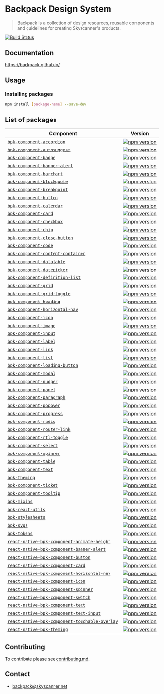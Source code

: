 # Backpack Design System

> Backpack is a collection of design resources, reusable components and guidelines for creating Skyscanner's products.

[![Build Status](https://travis-ci.org/Skyscanner/backpack.svg?branch=master)](https://travis-ci.org/Skyscanner/backpack)

## Documentation

https://backpack.github.io/

## Usage

### Installing packages

```sh
npm install [package-name] --save-dev
```

## List of packages

| Component | Version |
|--------|-------|
| [`bpk-component-accordion`](/packages/bpk-component-accordion) | [![npm version](https://badge.fury.io/js/bpk-component-accordion.svg)](http://badge.fury.io/js/bpk-component-accordion) |
| [`bpk-component-autosuggest`](/packages/bpk-component-autosuggest) | [![npm version](https://badge.fury.io/js/bpk-component-autosuggest.svg)](http://badge.fury.io/js/bpk-component-autosuggest) |
| [`bpk-component-badge`](/packages/bpk-component-badge) | [![npm version](https://badge.fury.io/js/bpk-component-badge.svg)](http://badge.fury.io/js/bpk-component-badge) |
| [`bpk-component-banner-alert`](/packages/bpk-component-banner-alert) | [![npm version](https://badge.fury.io/js/bpk-component-banner-alert.svg)](http://badge.fury.io/js/bpk-component-banner-alert) |
| [`bpk-component-barchart`](/packages/bpk-component-barchart) | [![npm version](https://badge.fury.io/js/bpk-component-barchart.svg)](http://badge.fury.io/js/bpk-component-barchart) |
| [`bpk-component-blockquote`](/packages/bpk-component-blockquote) | [![npm version](https://badge.fury.io/js/bpk-component-blockquote.svg)](http://badge.fury.io/js/bpk-component-blockquote) |
| [`bpk-component-breakpoint`](/packages/bpk-component-breakpoint) | [![npm version](https://badge.fury.io/js/bpk-component-breakpoint.svg)](http://badge.fury.io/js/bpk-component-breakpoint) |
| [`bpk-component-button`](/packages/bpk-component-button) | [![npm version](https://badge.fury.io/js/bpk-component-button.svg)](http://badge.fury.io/js/bpk-component-button) |
| [`bpk-component-calendar`](/packages/bpk-component-calendar) | [![npm version](https://badge.fury.io/js/bpk-component-calendar.svg)](http://badge.fury.io/js/bpk-component-calendar) |
| [`bpk-component-card`](/packages/bpk-component-card) | [![npm version](https://badge.fury.io/js/bpk-component-card.svg)](http://badge.fury.io/js/bpk-component-card) |
| [`bpk-component-checkbox`](/packages/bpk-component-checkbox) | [![npm version](https://badge.fury.io/js/bpk-component-checkbox.svg)](http://badge.fury.io/js/bpk-component-checkbox) |
| [`bpk-component-chip`](/packages/bpk-component-chip) | [![npm version](https://badge.fury.io/js/bpk-component-chip.svg)](http://badge.fury.io/js/bpk-component-chip) |
| [`bpk-component-close-button`](/packages/bpk-component-close-button) | [![npm version](https://badge.fury.io/js/bpk-component-close-button.svg)](http://badge.fury.io/js/bpk-component-close-button) |
| [`bpk-component-code`](/packages/bpk-component-code) | [![npm version](https://badge.fury.io/js/bpk-component-code.svg)](http://badge.fury.io/js/bpk-component-code) |
| [`bpk-component-content-container`](/packages/bpk-component-content-container) | [![npm version](https://badge.fury.io/js/bpk-component-content-container.svg)](http://badge.fury.io/js/bpk-component-content-container) |
| [`bpk-component-datatable`](/packages/bpk-component-datatable) | [![npm version](https://badge.fury.io/js/bpk-component-datatable.svg)](http://badge.fury.io/js/bpk-component-datatable) |
| [`bpk-component-datepicker`](/packages/bpk-component-datepicker) | [![npm version](https://badge.fury.io/js/bpk-component-datepicker.svg)](http://badge.fury.io/js/bpk-component-datepicker) |
| [`bpk-component-definition-list`](/packages/bpk-component-definition-list) | [![npm version](https://badge.fury.io/js/bpk-component-definition-list.svg)](http://badge.fury.io/js/bpk-component-definition-list) |
| [`bpk-component-grid`](/packages/bpk-component-grid) | [![npm version](https://badge.fury.io/js/bpk-component-grid.svg)](http://badge.fury.io/js/bpk-component-grid) |
| [`bpk-component-grid-toggle`](/packages/bpk-component-grid-toggle) | [![npm version](https://badge.fury.io/js/bpk-component-grid-toggle.svg)](http://badge.fury.io/js/bpk-component-grid-toggle) |
| [`bpk-component-heading`](/packages/bpk-component-heading) | [![npm version](https://badge.fury.io/js/bpk-component-heading.svg)](http://badge.fury.io/js/bpk-component-heading) |
| [`bpk-component-horizontal-nav`](/packages/bpk-component-horizontal-nav) | [![npm version](https://badge.fury.io/js/bpk-component-horizontal-nav.svg)](http://badge.fury.io/js/bpk-component-horizontal-nav) |
| [`bpk-component-icon`](/packages/bpk-component-icon) | [![npm version](https://badge.fury.io/js/bpk-component-icon.svg)](http://badge.fury.io/js/bpk-component-icon) |
| [`bpk-component-image`](/packages/bpk-component-image) | [![npm version](https://badge.fury.io/js/bpk-component-image.svg)](http://badge.fury.io/js/bpk-component-image) |
| [`bpk-component-input`](/packages/bpk-component-input) | [![npm version](https://badge.fury.io/js/bpk-component-input.svg)](http://badge.fury.io/js/bpk-component-input) |
| [`bpk-component-label`](/packages/bpk-component-label) | [![npm version](https://badge.fury.io/js/bpk-component-label.svg)](http://badge.fury.io/js/bpk-component-label) |
| [`bpk-component-link`](/packages/bpk-component-link) | [![npm version](https://badge.fury.io/js/bpk-component-link.svg)](http://badge.fury.io/js/bpk-component-link) |
| [`bpk-component-list`](/packages/bpk-component-list) | [![npm version](https://badge.fury.io/js/bpk-component-list.svg)](http://badge.fury.io/js/bpk-component-list) |
| [`bpk-component-loading-button`](/packages/bpk-component-loading-button) | [![npm version](https://badge.fury.io/js/bpk-component-loading-button.svg)](http://badge.fury.io/js/bpk-component-loading-button) |
| [`bpk-component-modal`](/packages/bpk-component-modal) | [![npm version](https://badge.fury.io/js/bpk-component-modal.svg)](http://badge.fury.io/js/bpk-component-modal) |
| [`bpk-component-nudger`](/packages/bpk-component-nudger) | [![npm version](https://badge.fury.io/js/bpk-component-nudger.svg)](http://badge.fury.io/js/bpk-component-nudger) |
| [`bpk-component-panel`](/packages/bpk-component-panel) | [![npm version](https://badge.fury.io/js/bpk-component-panel.svg)](http://badge.fury.io/js/bpk-component-panel) |
| [`bpk-component-paragraph`](/packages/bpk-component-paragraph) | [![npm version](https://badge.fury.io/js/bpk-component-paragraph.svg)](http://badge.fury.io/js/bpk-component-paragraph) |
| [`bpk-component-popover`](/packages/bpk-component-popover) | [![npm version](https://badge.fury.io/js/bpk-component-popover.svg)](http://badge.fury.io/js/bpk-component-popover) |
| [`bpk-component-progress`](/packages/bpk-component-progress) | [![npm version](https://badge.fury.io/js/bpk-component-progress.svg)](http://badge.fury.io/js/bpk-component-progress) |
| [`bpk-component-radio`](/packages/bpk-component-radio) | [![npm version](https://badge.fury.io/js/bpk-component-radio.svg)](http://badge.fury.io/js/bpk-component-radio) |
| [`bpk-component-router-link`](/packages/bpk-component-router-link) | [![npm version](https://badge.fury.io/js/bpk-component-router-link.svg)](http://badge.fury.io/js/bpk-component-router-link) |
| [`bpk-component-rtl-toggle`](/packages/bpk-component-rtl-toggle) | [![npm version](https://badge.fury.io/js/bpk-component-rtl-toggle.svg)](http://badge.fury.io/js/bpk-component-rtl-toggle) |
| [`bpk-component-select`](/packages/bpk-component-select) | [![npm version](https://badge.fury.io/js/bpk-component-select.svg)](http://badge.fury.io/js/bpk-component-select) |
| [`bpk-component-spinner`](/packages/bpk-component-spinner) | [![npm version](https://badge.fury.io/js/bpk-component-spinner.svg)](http://badge.fury.io/js/bpk-component-spinner) |
| [`bpk-component-table`](/packages/bpk-component-table) | [![npm version](https://badge.fury.io/js/bpk-component-table.svg)](http://badge.fury.io/js/bpk-component-table) |
| [`bpk-component-text`](/packages/bpk-component-text) | [![npm version](https://badge.fury.io/js/bpk-component-text.svg)](http://badge.fury.io/js/bpk-component-text) |
| [`bpk-theming`](/packages/bpk-theming) | [![npm version](https://badge.fury.io/js/bpk-theming.svg)](http://badge.fury.io/js/bpk-theming) |
| [`bpk-component-ticket`](/packages/bpk-component-ticket) | [![npm version](https://badge.fury.io/js/bpk-component-ticket.svg)](http://badge.fury.io/js/bpk-component-ticket) |
| [`bpk-component-tooltip`](/packages/bpk-component-tooltip) | [![npm version](https://badge.fury.io/js/bpk-component-tooltip.svg)](http://badge.fury.io/js/bpk-component-tooltip) |
| [`bpk-mixins`](/packages/bpk-mixins) | [![npm version](https://badge.fury.io/js/bpk-mixins.svg)](http://badge.fury.io/js/bpk-mixins) |
| [`bpk-react-utils`](/packages/bpk-react-utils) | [![npm version](https://badge.fury.io/js/bpk-react-utils.svg)](http://badge.fury.io/js/bpk-react-utils) |
| [`bpk-stylesheets`](/packages/bpk-stylesheets) | [![npm version](https://badge.fury.io/js/bpk-stylesheets.svg)](http://badge.fury.io/js/bpk-stylesheets) |
| [`bpk-svgs`](/packages/bpk-svgs) | [![npm version](https://badge.fury.io/js/bpk-svgs.svg)](http://badge.fury.io/js/bpk-svgs) |
| [`bpk-tokens`](/packages/bpk-tokens) | [![npm version](https://badge.fury.io/js/bpk-tokens.svg)](http://badge.fury.io/js/bpk-tokens) |
| [`react-native-bpk-component-animate-height`](/native/packages/react-native-bpk-component-animate-height) | [![npm version](https://badge.fury.io/js/react-native-bpk-component-animate-height.svg)](http://badge.fury.io/js/react-native-bpk-component-animate-height) |
| [`react-native-bpk-component-banner-alert`](/native/packages/react-native-bpk-component-banner-alert) | [![npm version](https://badge.fury.io/js/react-native-bpk-component-banner-alert.svg)](http://badge.fury.io/js/react-native-bpk-component-banner-alert) |
| [`react-native-bpk-component-button`](/native/packages/react-native-bpk-component-button) | [![npm version](https://badge.fury.io/js/react-native-bpk-component-button.svg)](http://badge.fury.io/js/react-native-bpk-component-button) |
| [`react-native-bpk-component-card`](/native/packages/react-native-bpk-component-card) | [![npm version](https://badge.fury.io/js/react-native-bpk-component-card.svg)](http://badge.fury.io/js/react-native-bpk-component-card) |
| [`react-native-bpk-component-horizontal-nav`](/native/packages/react-native-bpk-component-horizontal-nav) | [![npm version](https://badge.fury.io/js/react-native-bpk-component-horizontal-nav.svg)](http://badge.fury.io/js/react-native-bpk-component-horizontal-nav) |
| [`react-native-bpk-component-icon`](/native/packages/react-native-bpk-component-icon) | [![npm version](https://badge.fury.io/js/react-native-bpk-component-icon.svg)](http://badge.fury.io/js/react-native-bpk-component-icon) |
| [`react-native-bpk-component-spinner`](/native/packages/react-native-bpk-component-spinner) | [![npm version](https://badge.fury.io/js/react-native-bpk-component-spinner.svg)](http://badge.fury.io/js/react-native-bpk-component-spinner) |
| [`react-native-bpk-component-switch`](/native/packages/react-native-bpk-component-switch) | [![npm version](https://badge.fury.io/js/react-native-bpk-component-switch.svg)](http://badge.fury.io/js/react-native-bpk-component-switch) |
| [`react-native-bpk-component-text`](/native/packages/react-native-bpk-component-text) | [![npm version](https://badge.fury.io/js/react-native-bpk-component-text.svg)](http://badge.fury.io/js/react-native-bpk-component-text) |
| [`react-native-bpk-component-text-input`](/native/packages/react-native-bpk-component-text-input) | [![npm version](https://badge.fury.io/js/react-native-bpk-component-text-input.svg)](http://badge.fury.io/js/react-native-bpk-component-text-input) |
| [`react-native-bpk-component-touchable-overlay`](/native/packages/react-native-bpk-component-touchable-overlay) | [![npm version](https://badge.fury.io/js/react-native-bpk-component-touchable-overlay.svg)](http://badge.fury.io/js/react-native-bpk-component-touchable-overlay) |
| [`react-native-bpk-theming`](/native/packages/react-native-bpk-theming) | [![npm version](https://badge.fury.io/js/react-native-bpk-theming.svg)](http://badge.fury.io/js/react-native-bpk-theming) |

## Contributing

To contribute please see [contributing.md](contributing.md).

## Contact
- backpack@skyscanner.net
